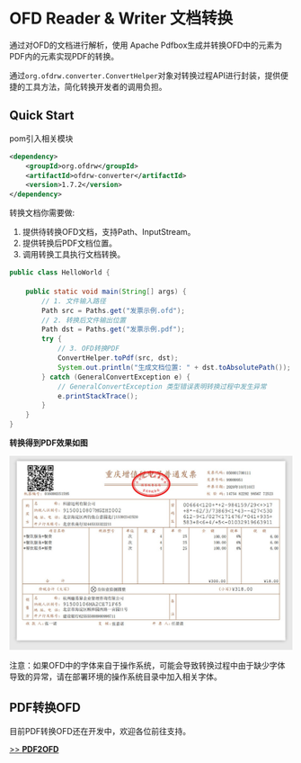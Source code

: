 # OFD Reader & Writer 文档转换

通过对OFD的文档进行解析，使用 Apache Pdfbox生成并转换OFD中的元素为PDF内的元素实现PDF的转换。

通过`org.ofdrw.converter.ConvertHelper`对象对转换过程API进行封装，提供便捷的工具方法，简化转换开发者的调用负担。

## Quick Start

pom引入相关模块

```xml
<dependency>
    <groupId>org.ofdrw</groupId>
    <artifactId>ofdrw-converter</artifactId>
    <version>1.7.2</version>
</dependency>
```

转换文档你需要做:

1. 提供待转换OFD文档，支持Path、InputStream。
2. 提供转换后PDF文档位置。
3. 调用转换工具执行文档转换。

```java
public class HelloWorld {

    public static void main(String[] args) {
        // 1. 文件输入路径
        Path src = Paths.get("发票示例.ofd");
        // 2. 转换后文件输出位置
        Path dst = Paths.get("发票示例.pdf");
        try {
            // 3. OFD转换PDF
            ConvertHelper.toPdf(src, dst);
            System.out.println("生成文档位置: " + dst.toAbsolutePath());
        } catch (GeneralConvertException e) {
            // GeneralConvertException 类型错误表明转换过程中发生异常
            e.printStackTrace();
        }
    }
}
```


**转换得到PDF效果如图**

![转换结果截图](src/test/resources/转换结果截图.jpg)

注意：如果OFD中的字体来自于操作系统，可能会导致转换过程中由于缺少字体导致的异常，请在部署环境的操作系统目录中加入相关字体。

## PDF转换OFD

目前PDF转换OFD还在开发中，欢迎各位前往支持。

[>> **PDF2OFD**](https://github.com/tyztech2019/PDF2OFD)